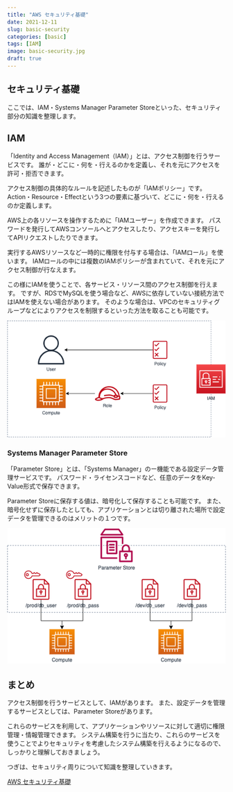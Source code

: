 ```yaml
---
title: "AWS セキュリティ基礎"
date: 2021-12-11
slug: basic-security
categories: [basic]
tags: [IAM]
image: basic-security.jpg
draft: true
---
```


## セキュリティ基礎

ここでは、IAM・Systems Manager Parameter Storeといった、セキュリティ部分の知識を整理します。


## IAM

「Identity and Access Management（IAM）」とは、アクセス制御を行うサービスです。
誰が・どこに・何を・行えるのかを定義し、それを元にアクセスを許可・拒否できます。

アクセス制御の具体的なルールを記述したものが「IAMポリシー」です。
Action・Resource・Effectという3つの要素に基づいて、どこに・何を・行えるのか定義します。

AWS上の各リソースを操作するために「IAMユーザー」を作成できます。
パスワードを発行してAWSコンソールへとアクセスしたり、アクセスキーを発行してAPIリクエストしたりできます。

実行するAWSリソースなど一時的に権限を付与する場合は、「IAMロール」を使います。
IAMロールの中には複数のIAMポリシーが含まれていて、それを元にアクセス制御が行なえます。

この様にIAMを使うことで、各サービス・リソース間のアクセス制御を行えます。
ですが、RDSでMySQLを使う場合など、AWSに依存していない接続方法ではIAMを使えない場合があります。
そのような場合は、VPCのセキュリティグループなどによりアクセスを制限するといった方法を取ることも可能です。

![](group-basic-iam.png)


### Systems Manager Parameter Store

「Parameter Store」とは、「Systems Manager」のー機能である設定データ管理サービスです。
パスワード・ライセンスコードなど、任意のデータをKey-Value形式で保存できます。

Parameter Storeに保存する値は、暗号化して保存することも可能です。
また、暗号化せずに保存したとしても、アプリケーションとは切り離された場所で設定データを管理できるのはメリットの１つです。

![](group-basic-ssm.png)


## まとめ

アクセス制御を行うサービスとして、IAMがあります。
また、設定データを管理するサービスとしては、Parameter Storeがあります。

これらのサービスを利用して、アプリケーションやリソースに対して適切に権限管理・情報管理できます。
システム構築を行うに当たり、これらのサービスを使うことでよりセキュリティを考慮したシステム構築を行えるようになるので、しっかりと理解しておきましょう。

つぎは、セキュリティ周りについて知識を整理していきます。

[AWS セキュリティ基礎](/p/basic-security/)
